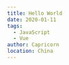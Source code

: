 ```yaml
---
title: Hello World
date: 2020-01-11
tags:
  - JavaScript
  - Vue
author: Capricorn
location: China
---
```

